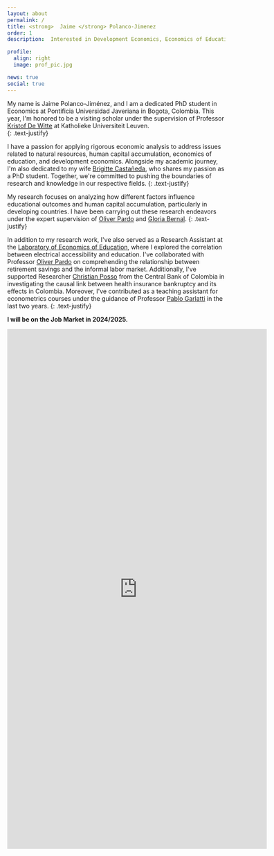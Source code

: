```yaml
---
layout: about
permalink: /
title: <strong>  Jaime </strong> Polanco-Jimenez 
order: 1
description:  Interested in Development Economics, Economics of Education,  Natural Resource Economics, and being an enthusiastic data scientist. <br/> #<blockquote2 class="warning" id="mymotto" title="Motto"><h5> 'Nothing is built on stone, all is built on sand; but we must build as if the sand were stone.' <br/> – Jorge Luis Borges</h5></blockquote2> 

profile:
  align: right
  image: prof_pic.jpg

news: true
social: true
---
```


My name is Jaime Polanco-Jiménez, and I am a dedicated PhD student in Economics at Pontificia Universidad Javeriana in Bogota, Colombia. This year, I'm honored to be a visiting scholar under the supervision of Professor [Kristof De Witte](https://www.kuleuven.be/wieiswie/en/person/00049626) at Katholieke Universiteit Leuven.  
{: .text-justify}

I have a passion for applying rigorous economic analysis to address issues related to natural resources, human capital accumulation, economics of education, and development economics. Alongside my academic journey, I'm also dedicated to my wife [Brigitte Castañeda](https://brigitte-castaneda.github.io/), who shares my passion as a PhD student. Together, we're committed to pushing the boundaries of research and knowledge in our respective fields.
{: .text-justify}

<!--  I have a solid educational foundation, including a Master of Science degree in Economics and another Master of Science degree in Oil and Gas Engineering, both earned from Udmurt State University in Russia. I also hold a Bachelor of Science degree in Petroleum Engineering. -->


My research focuses on analyzing  how different factors influence educational outcomes and human capital accumulation, particularly in developing countries. I have been carrying out these research endeavors under the expert supervision of [Oliver Pardo](https://cea.javeriana.edu.co/w/facultad-de-cea-profesores-administraci%C3%93n-24?redirect=%2Fprofesores)  and [Gloria Bernal](https://cea.javeriana.edu.co/w/facultad-de-cea-profesores-econom%C3%8Da-17?redirect=%2Fprofesores).
{: .text-justify} 

<!-- Currently, for my doctoral dissertation, I am investigating the effects of expected income shocks from natural resource extraction on dropout rates. My aim is to provide policymakers with robust evidence to formulate interventions that mitigate potentially adverse consequences on education.
{: .text-justify}  -->
<!-- 
In addition to my research work, I've also served as a Research Assistant at the [Laboratory of Economics of Education](https://lee.javeriana.edu.co/), with Professor [Oliver Pardo](https://cea.javeriana.edu.co/w/facultad-de-cea-profesores-administraci%C3%93n-24?redirect=%2Fprofesores), with Researcher [Christian Posso](https://sites.google.com/site/christianpossosuarez/), and I've contributed as a teaching assistant for econometrics courses under the guidance of Professor [Pablo Garlatti](https://sites.google.com/view/adriangarlati) in the last two years. 
{: .text-justify} 
<!--  -->
In addition to my research work, I've also served as a Research Assistant at the [Laboratory of Economics of Education](https://lee.javeriana.edu.co/), where I explored the correlation between electrical accessibility and education. I've collaborated with Professor [Oliver Pardo](https://cea.javeriana.edu.co/w/facultad-de-cea-profesores-administraci%C3%93n-24?redirect=%2Fprofesores) on comprehending the relationship between retirement savings and the informal labor market. Additionally, I've supported Researcher [Christian Posso](https://sites.google.com/site/christianpossosuarez/) from the Central Bank of Colombia in investigating the causal link between health insurance bankruptcy and its effects in Colombia. Moreover, I've contributed as a teaching assistant for econometrics courses under the guidance of Professor [Pablo Garlatti](https://sites.google.com/view/adriangarlati) in the last two years. 
{: .text-justify}


 

**I will be on the Job Market in 2024/2025.**


<iframe width="600" height="1200" src="https://lookerstudio.google.com/embed/reporting/191b77ee-4430-49bf-acbd-79f477eb971c/page/tEnnC" frameborder="0" style="border:0" allowfullscreen></iframe>